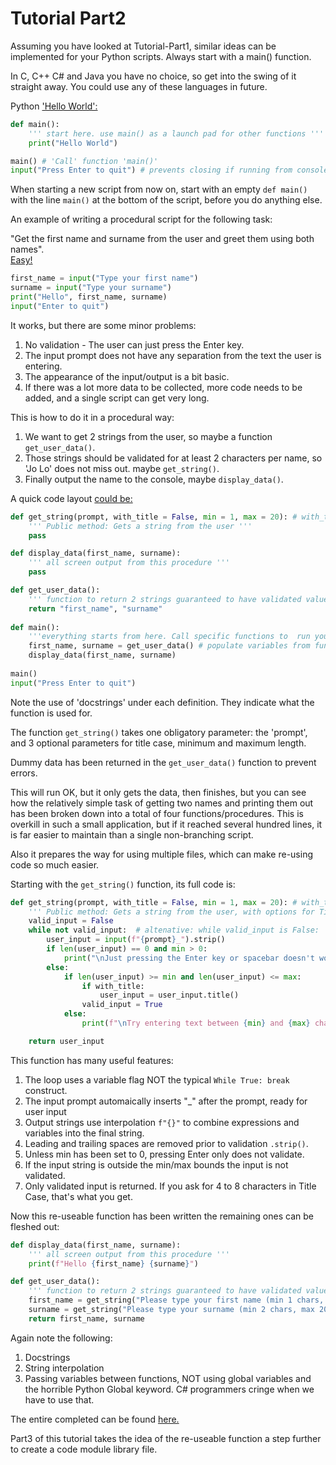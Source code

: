 <h1>Tutorial Part2</h1>

Assuming you have looked at Tutorial-Part1, similar ideas can be implemented for your Python scripts.
Always start with a main() function.

In C, C++ C# and Java you have no choice, so get into the swing of it straight away. You could use any of these languages in future.

Python ['Hello World':](/Python/01-HelloWorld.py)
```python
def main():
	''' start here. use main() as a launch pad for other functions '''
	print("Hello World")

main() # 'Call' function 'main()'
input("Press Enter to quit") # prevents closing if running from console/terminal
```
When starting a new script from now on, start with an empty `def main()` with the line `main()` at the bottom of the script, before you do anything else.

An example of writing a procedural script for the following task:

"Get the first name and surname from the user and greet them using both names".<br>
[Easy!](/Python/02-InputExample01.py)
```python
first_name = input("Type your first name")
surname = input("Type your surname")
print("Hello", first_name, surname)
input("Enter to quit")
```
It works, but there are some minor problems:
1. No validation - The user can just press the Enter key.
2. The input prompt does not have any separation from the text the user is entering.
3. The appearance of the input/output is a bit basic.
4. If there was a lot more data to be collected, more code needs to be added, and a single script can get very long.

This is how to do it in a procedural way:
1. We want to get 2 strings from the user, so maybe a function `get_user_data()`.
2. Those strings should be validated for at least 2 characters per name, so 'Jo Lo' does not miss out. maybe `get_string()`.
3. Finally output the name to the console, maybe `display_data()`.

A quick code layout [could be:](/Python/03-InputExample02.py)
```python
def get_string(prompt, with_title = False, min = 1, max = 20): # with_title, min and max can be over-ridden by calling code
	''' Public method: Gets a string from the user '''
	pass

def display_data(first_name, surname):
	''' all screen output from this procedure '''
	pass

def get_user_data():
	''' function to return 2 strings guaranteed to have validated values '''
	return "first_name", "surname"
	
def main():
	'''everything starts from here. Call specific functions to  run your program'''
	first_name, surname = get_user_data() # populate variables from function
	display_data(first_name, surname)
	
main()
input("Press Enter to quit")
```
Note the use of 'docstrings' under each definition. They indicate what the function is used for.

The function `get_string()` takes one obligatory parameter: the 'prompt', and 3 optional parameters for title case, minimum and maximum length.

Dummy data has been returned in the `get_user_data()` function to prevent errors.

This will run OK, but it only gets the data, then finishes, but you can see how the relatively simple task of getting two
names and printing them out has been broken down into a total of four functions/procedures.
This is overkill in such a small application, but if it reached several hundred lines, it is far easier to maintain than a single non-branching script.

Also it prepares the way for using multiple files, which can make re-using code so much easier.

Starting with the `get_string()` function, its full code is:
```python
def get_string(prompt, with_title = False, min = 1, max = 20): # with_title, min and max can be over-ridden by calling code
	''' Public method: Gets a string from the user, with options for Title Case, length of the string. Set min to 0 to allow empty string return '''
	valid_input = False
	while not valid_input:  # altenative: while valid_input is False:
		user_input = input(f"{prompt}_").strip()
		if len(user_input) == 0 and min > 0:
			print("\nJust pressing the Enter key or spacebar doesn't work...")
		else:		
			if len(user_input) >= min and len(user_input) <= max:
				if with_title:
					user_input = user_input.title()
				valid_input = True
			else:
				print(f"\nTry entering text between {min} and {max} characters...")

	return user_input
```
This function has many useful features:
1. The loop uses a variable flag NOT the typical `While True: break` construct.
2. The input prompt automaically inserts "_" after the prompt, ready for user input
3. Output strings use interpolation `f"{}"` to combine expressions and variables into the final string.
4. Leading and trailing spaces are removed prior to validation `.strip()`.
5. Unless min has been set to 0, pressing Enter only does not validate.
6. If the input string is outside the min/max bounds the input is not validated.
7. Only validated input is returned. If you ask for 4 to 8 characters in Title Case, that's what you get.

Now this re-useable function has been written the remaining ones can be fleshed out:
```python
def display_data(first_name, surname):
	''' all screen output from this procedure '''
	print(f"Hello {first_name} {surname}")

def get_user_data():
	''' function to return 2 strings guaranteed to have validated values '''
	first_name = get_string("Please type your first name (min 1 chars, max 10)", True, 1, 10)
	surname = get_string("Please type your surname (min 2 chars, max 20)", True, 2, 20)
	return first_name, surname
```
Again note the following:
1. Docstrings
2. String interpolation
3. Passing variables between functions, NOT using global variables and the horrible Python Global keyword. C# programmers cringe when we have to use that.

The entire completed can be found [here.](/Python/04-InputExample03.py)

Part3 of this tutorial takes the idea of the re-useable function a step further to create a code module library file.


